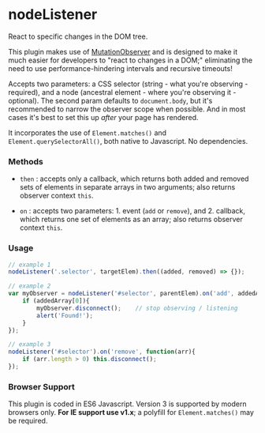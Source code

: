 # nodeListener
React to specific changes in the DOM tree.

This plugin makes use of [MutationObserver](https://developer.mozilla.org/en/docs/Web/API/MutationObserver) and is designed to make it much easier for developers to "react to changes in a DOM;" eliminating the need to use performance-hindering intervals and recursive timeouts!

Accepts two parameters: a CSS selector (string - what you're observing - required), and a node (ancestral element - where you're observing it - optional). The second param defaults to `document.body`, but it's recommended to narrow the observer scope when possible. And in most cases it's best to set this up _after_ your page has rendered.

It incorporates the use of `Element.matches()` and `Element.querySelectorAll()`, both native to Javascript. No dependencies.

### Methods
- `then` : accepts only a callback, which returns both added and removed sets of elements in separate arrays in two arguments; also returns observer context `this`.

- `on` : accepts two parameters: 1. event (`add` or `remove`), and 2. callback, which returns one set of elements as an array; also returns observer context `this`.


### Usage
```js
// example 1
nodeListener('.selector', targetElem).then((added, removed) => {});

// example 2
var myObserver = nodeListener('#selector', parentElem).on('add', addedArray => {
	if (addedArray[0]){
		myObserver.disconnect();	// stop observing / listening
		alert('Found!');
	}
});

// example 3
nodeListener('#selector').on('remove', function(arr){
	if (arr.length > 0) this.disconnect();
});
```


### Browser Support
This plugin is coded in ES6 Javascript. Version 3 is supported by modern browsers only. **For IE support use v1.x**; a polyfill for `Element.matches()` may be required.
